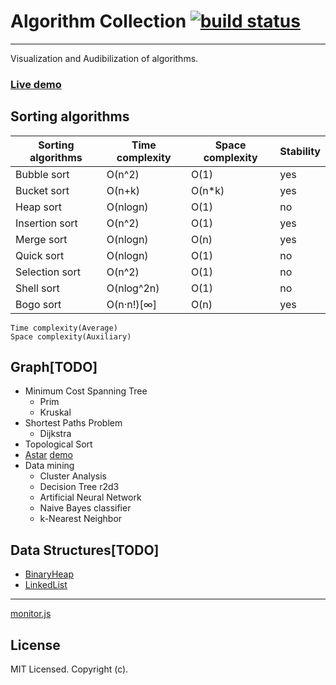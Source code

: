# Algorithm Collection [![build status][travis-image]][travis-url]

[travis-image]: https://img.shields.io/travis/doing-data-science/algorithm-collection.svg?style=flat-square
[travis-url]: https://travis-ci.org/doing-data-science/algorithm-collection

---

Visualization and Audibilization of algorithms.

### [Live demo](//doing-data-science.github.io/algorithm-collection)

## Sorting algorithms

| Sorting algorithms | Time complexity | Space complexity | Stability |
| ------------------ | --------------- | ---------------- | --------- |
| Bubble sort        | O(n^2)          | O(1)             | yes       |
| Bucket sort        | O(n+k)          | O(n*k)           | yes       |
| Heap sort          | O(nlogn)        | O(1)             | no        |
| Insertion sort     | O(n^2)          | O(1)             | yes       |
| Merge sort         | O(nlogn)        | O(n)             | yes       |
| Quick sort         | O(nlogn)        | O(1)             | no        |
| Selection sort     | O(n^2)          | O(1)             | no        |
| Shell sort         | O(nlog^2n)      | O(1)             | no        |
| Bogo sort          | O(n·n!)[∞]      | O(n)             | yes       |

```
Time complexity(Average)
Space complexity(Auxiliary)
```

## Graph[TODO]

- Minimum Cost Spanning Tree
  - Prim
  - Kruskal
- Shortest Paths Problem
  - Dijkstra
- Topological Sort
- [Astar](//github.com/xudafeng/AStar) [demo](//xudafeng.github.io/pillow/examples/astar/)
- Data mining
  - Cluster Analysis
  - Decision Tree r2d3
  - Artificial Neural Network
  - Naive Bayes classifier
  - k-Nearest Neighbor

## Data Structures[TODO]

- [BinaryHeap](//github.com/doing-data-science/BinaryHeap)
- [LinkedList](//github.com/xudafeng/autoresponsive-common)

---

[monitor.js](//pillowjs.github.io/monitor.js)

## License

MIT Licensed. Copyright (c).
